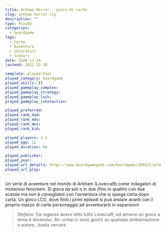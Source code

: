 ```yaml
---
title: Arkham Horror - gioco di carte
slug: arkham-horror-lcg
description: ""
type: PlayED
categories:
  - boardgame
tags:
  - Carte
  - Avventura
  - 2Giocatori
  - Scenari
date: 2020-12-14
lastmod: 2022-12-18

template: played.html
played_category: boardgame
played_skills: []
played_gameplay_complex: 
played_gameplay_strategy: 
played_gameplay_luck: 
played_gameplay_interaction: 

played_preferred: 
played_rank_dad: 
played_rank_edu: 
played_rank_dev: 
played_rank_kid: 

played_players: 1-2
played_age: 12
played_duration: 60

played_publisher: 
played_year: 
played_url_details: https://www.boardgamegeek.com/boardgame/205637/arkham-horror-card-game
played_url_play: 
---
```


Un serie di avventure nel mondo di Arkham (Lovecraft) come indagatori di misteriosi fenomeni.
Si gioca da soli o in due (fino in quattro con due scatole ma non è consigliato) con l'avventura che si spiega carta dopo carta.
Un gioco LCG, dove finiti i primi episodi si può andare avanti con il proprio mazzo di carte personaggio ad avventurarsi in espansioni

> *Stefano:*
> Da ragazzo avevo letto tutto Lovecraft, ed almeno un gioco a tema è doveroso. Ah: ormai ci sono giochi su qualsiasi ambientazione e autore.. basta cercare
